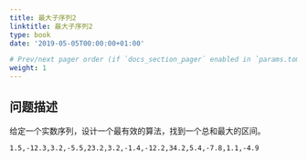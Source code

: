 ```yaml
---
title: 最大子序列2
linktitle: 最大子序列2
type: book
date: '2019-05-05T00:00:00+01:00'

# Prev/next pager order (if `docs_section_pager` enabled in `params.toml`)
weight: 1
---
```


## 问题描述

给定一个实数序列，设计一个最有效的算法，找到一个总和最大的区间。

```
1.5,-12.3,3.2,-5.5,23.2,3.2,-1.4,-12.2,34.2,5.4,-7.8,1.1,-4.9
```

